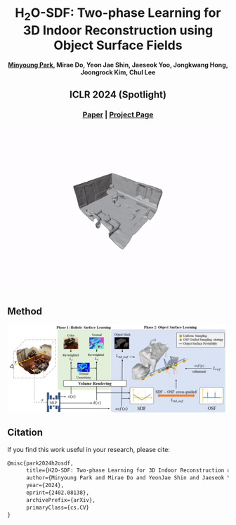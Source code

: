 
# <h1 align="center">H<sub>2</sub>O-SDF: Two-phase Learning for 3D Indoor Reconstruction using Object Surface Fields</h1>
#### <p align="center"> [Minyoung Park](https://lzhnb.github.io/), Mirae Do, Yeon Jae Shin, Jaeseok Yoo, Jongkwang Hong, Joongrock Kim, Chul Lee</p>

#### <h2 align="center">ICLR 2024 (Spotlight)</h2>
<h3 align="center"><a href="https://www.linkedin.com/in/minyoung-park-6636a9203/">Paper</a> | <a href="https://domirae.github.io/">Project Page</a> </h3>

<p align="center">
  <img  src="./assets/abstract.gif">
</p>


## Method
![](./assets/overview.jpg)



## Citation

If you find this work useful in your research, please cite:
```txt
@misc{park2024h2osdf,
      title={H2O-SDF: Two-phase Learning for 3D Indoor Reconstruction using Object Surface Fields}, 
      author={Minyoung Park and Mirae Do and YeonJae Shin and Jaeseok Yoo and Jongkwang Hong and Joongrock Kim and Chul Lee},
      year={2024},
      eprint={2402.08138},
      archivePrefix={arXiv},
      primaryClass={cs.CV}
}
```
